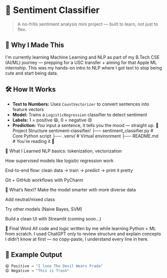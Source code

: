 # 🧠 Sentiment Classifier

> A no-frills sentiment analysis mini project — built to learn, not just to flex.

## 📌 Why I Made This

I'm currently learning Machine Learning and NLP as part of my B.Tech CSE (AI/ML) journey — prepping for a USC transfer + aiming for that Apple ML internship. This was my hands-on intro to NLP where I got text to stop being cute and start being data.

## 🛠️ How It Works

- **Text to Numbers:** Uses `CountVectorizer` to convert sentences into feature vectors  
- **Model:** Trains a `LogisticRegression` classifier to detect sentiment  
- **Labels:** 1 = positive 😄, 0 = negative 😡  
- **Prediction:** You input a sentence, it tells you the mood — straight up.
  📂 Project Structure
 sentiment-classifier/
├── sentiment_classifier.py   # Core Python script
├── .venv/                    # Virtual environment
├── README.md                 # You're reading it 👀

🔮 What I Learned
NLP basics: tokenization, vectorization

How supervised models like logistic regression work

End-to-end flow: clean data → train → predict → print it pretty

Git + GitHub workflows with PyCharm

🔧 What’s Next?
Make the model smarter with more diverse data

Add neutral/mixed class

Try other models (Naive Bayes, SVM)

Build a clean UI with Streamlit (coming soon...)

💬 Final Word
All code and logic written by me while learning Python + ML from scratch.
I used ChatGPT only to review structure and explain concepts I didn’t know at first — no copy-paste, I understand every line in here.

## 🧪 Example Output

```python
😄 Positive → "I love The Devil Wears Prada"
😡 Negative → "This is Trash"


